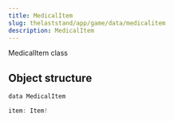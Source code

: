 ```yaml
---
title: MedicalItem
slug: thelaststand/app/game/data/medicalitem
description: MedicalItem
---
```


MedicalItem class

## Object structure

```scala
data MedicalItem

item: Item!

```
